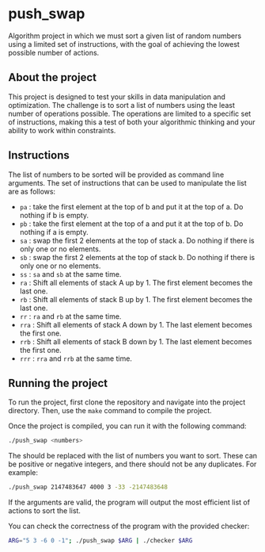 # push_swap

Algorithm project in which we must sort a given list of random numbers using a limited set of instructions, with the goal of achieving the lowest possible number of actions.

## About the project

This project is designed to test your skills in data manipulation and optimization. The challenge is to sort a list of numbers using the least number of operations possible. The operations are limited to a specific set of instructions, making this a test of both your algorithmic thinking and your ability to work within constraints.

## Instructions

The list of numbers to be sorted will be provided as command line arguments. The set of instructions that can be used to manipulate the list are as follows:

- `pa` : take the first element at the top of b and put it at the top of a. Do nothing if b is empty.
- `pb` : take the first element at the top of a and put it at the top of b. Do nothing if a is empty.
- `sa` : swap the first 2 elements at the top of stack a. Do nothing if there is only one or no elements.
- `sb` : swap the first 2 elements at the top of stack b. Do nothing if there is only one or no elements.
- `ss` : `sa` and `sb` at the same time.
- `ra` : Shift all elements of stack A up by 1. The first element becomes the last one.
- `rb` : Shift all elements of stack B up by 1. The first element becomes the last one.
- `rr` : `ra` and `rb` at the same time.
- `rra` : Shift all elements of stack A down by 1. The last element becomes the first one.
- `rrb` : Shift all elements of stack B down by 1. The last element becomes the first one.
- `rrr` : `rra` and `rrb` at the same time.

## Running the project

To run the project, first clone the repository and navigate into the project directory. Then, use the `make` command to compile the project.

Once the project is compiled, you can run it with the following command:

``` bash
./push_swap <numbers>
```
The <numbers> should be replaced with the list of numbers you want to sort. These can be positive or negative integers, and there should not be any duplicates. For example:

``` bash
./push_swap 2147483647 4000 3 -33 -2147483648
```

If the arguments are valid, the program will output the most efficient list of actions to sort the list.

You can check the correctness of the program with the provided checker:
``` bash
ARG="5 3 -6 0 -1"; ./push_swap $ARG | ./checker $ARG
```

